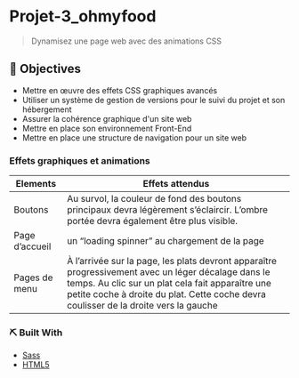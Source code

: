 
# Projet-3_ohmyfood

> Dynamisez une page web avec des animations CSS


## 🎯 Objectives


- Mettre en œuvre des effets CSS graphiques avancés
- Utiliser un système de gestion de versions pour le suivi du projet et son hébergement
- Assurer la cohérence graphique d'un site web
- Mettre en place son environnement Front-End
- Mettre en place une structure de navigation pour un site web

### Effets graphiques et animations

| Elements        | Effets attendus                                                                                                                                                                                                                                          |
| -------------- | ----------------------------------------------------------------------------------------------------------------------------------------------------------------------------------------------------------------------------------------------- |
| Boutons        | Au survol, la couleur de fond des boutons principaux devra légèrement s’éclaircir. L’ombre portée devra également être plus visible.                                                                                                            |
| Page d’accueil | un “loading spinner” au chargement de la page                                                                                                                                                                                                   |
| Pages de menu  | À l’arrivée sur la page, les plats devront apparaître progressivement avec un léger décalage dans le temps. Au clic sur un plat cela fait apparaître une petite coche à droite du plat. Cette coche devra coulisser de la droite vers la gauche |

### ⛏️ Built With

- [Sass](https://sass-lang.com/)
- [HTML5](https://www.w3.org/2014/10/html5-rec.html.fr)

